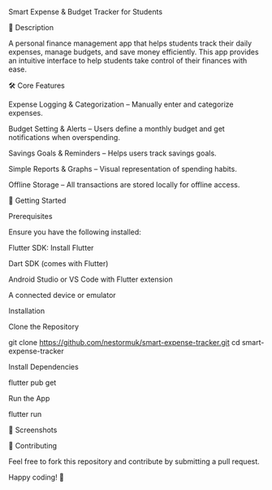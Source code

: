 Smart Expense & Budget Tracker for Students

📌 Description

A personal finance management app that helps students track their daily expenses, manage budgets, and save money efficiently. This app provides an intuitive interface to help students take control of their finances with ease.

🛠️ Core Features

Expense Logging & Categorization – Manually enter and categorize expenses.

Budget Setting & Alerts – Users define a monthly budget and get notifications when overspending.

Savings Goals & Reminders – Helps users track savings goals.

Simple Reports & Graphs – Visual representation of spending habits.

Offline Storage – All transactions are stored locally for offline access.

🚀 Getting Started

Prerequisites

Ensure you have the following installed:

Flutter SDK: Install Flutter

Dart SDK (comes with Flutter)

Android Studio or VS Code with Flutter extension

A connected device or emulator

Installation

Clone the Repository

git clone https://github.com/nestormuk/smart-expense-tracker.git
cd smart-expense-tracker

Install Dependencies

flutter pub get

Run the App

flutter run


📸 Screenshots


🤝 Contributing

Feel free to fork this repository and contribute by submitting a pull request.


Happy coding! 🚀

